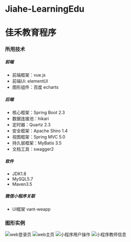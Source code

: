 # Jiahe-LearningEdu
# 佳禾教育程序
### 所用技术
##### 前端 
- 前端框架：vue.js
- 前端Ui: elementUI
- 图形组件：百度 echarts
##### 后端
- 核心框架：Spring Boot 2.3
- 数据连接池：hikari
- 定时器：Quartz 2.3
- 安全框架：Apache Shiro 1.4
- 视图框架：Spring MVC 5.0
- 持久层框架：MyBatis 3.5
- 文档工具：swagger2
##### 软件
- JDK1.8
- MySQL5.7
- Maven3.5
##### 微信小程序关联
- UI框架 vant-weapp
### 图形实例
![web登录页](https://note.youdao.com/yws/public/resource/de7d46b4f181b246a93e47b84405d0ce/xmlnote/6DA703ACD7544B2E918943178E278312/426)
![web主页](https://note.youdao.com/yws/public/resource/de7d46b4f181b246a93e47b84405d0ce/xmlnote/5A06593DDFB14DDFB30423D3B89225F0/428)
![小程序用户操作](https://note.youdao.com/yws/public/resource/de7d46b4f181b246a93e47b84405d0ce/xmlnote/D908D317EE924E73AA40DDD062122A91/430)
![小程序教师信息](https://note.youdao.com/yws/public/resource/de7d46b4f181b246a93e47b84405d0ce/xmlnote/BA2DCC0D2A7240A982D74181F80E03E6/435)
